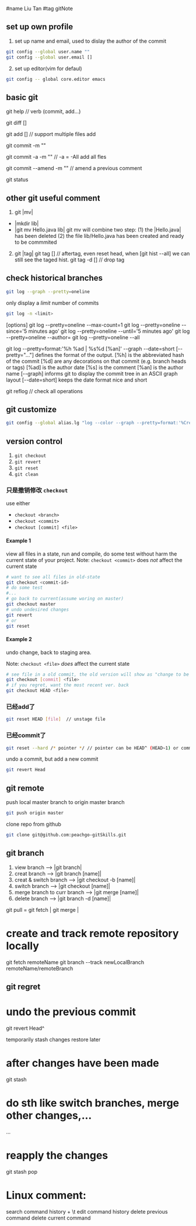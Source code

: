#name Liu Tan
#tag  gitNote

## set up own profile 
1. set up name and email, used to dislay the author of the commit
```bash
git config --global user.name ""
git config --global user.email []
```
2. set up editor(vim for defaul)
```bash
git config -- global core.editor emacs
```


## basic git 
git help <verb> // verb (commit, add...)

git diff []

git add [] // support multiple files add

git commit -m ""

git commit -a -m "" // -a = -All add all fles

git commit --amend -m "" // amend a previous comment

git status


## other git useful comment 
1. git |mv| 
- |mkdir lib|
- |git mv Hello.java lib|
git mv will combine two step:
    (1) the |Hello.java| has been deleted
    (2) the file lib/Hello.java has been created and ready to be commmited

2. git |tag| 
git tag [] // aftertag, even reset head, when [git hist --all] we can still see
    the taged hist.
git tag -d [] // drop tag


## check historical branches  
```bash
git log --graph --pretty=oneline 
```

only display a *limit* number of commits
```bash
git log -n <limit>
```

[options]
git log --pretty=oneline --max-count=1
git log --pretty=oneline --since='5 minutes ago'
git log --pretty=oneline --until='5 minutes ago'
git log --pretty=oneline --author=<your name>
git log --pretty=oneline --all

git log --pretty=format:'%h %ad | %s%d [%an]' --graph --date=short
[--pretty="..."] defines the format of the output.
[%h] is the abbreviated hash of the commit
[%d] are any decorations on that commit (e.g. branch heads or tags)
[%ad] is the author date
[%s] is the comment
[%an] is the author name
[--graph] informs git to display the commit tree in an ASCII graph layout
[--date=short] keeps the date format nice and short

git reflog // check all operations

## git customize
``` bash
git config --global alias.lg "log --color --graph --pretty=format:'%Cred%h%Creset -%C(yellow)%d%Creset %s %Cgreen(%cr) %C(bold blue)<%an>%Creset' --abbrev-commit"
```

## version control 

1. `git checkout`
2. `git revert`
3. `git reset`
4. `git clean`

### 只是撤销修改 `checkout`

use either
- `checkout <branch>`
- `checkout <commit>`
- `checkout [commit] <file>`

#### Example 1
view all files in a <commit> state, run and compile, do some test without harm
the current state of your project.
Note: `checkout <commit>` does *not* affect the current state
``` bash
# want to see all files in old-state
git checkout <commit-id>
# do some test
#...
# go back to current(assume woring on master)
git checkout master
# undo undesired changes
git revert
# or 
git reset
```

#### Example 2

undo change, back to staging area. 

Note: `checkout <file>` *does* affect the current state
``` bash
# see file in a old commit, the old version will show as "change to be commited"
git checkout [commit] <file> 
# if you regret, want the most recent ver. back
git checkout HEAD <file>
```

### 已经add了

``` bash
git reset HEAD [file]  // unstage file
```
### 已经commit了

``` bash
git reset --hard /* pointer */ // pointer can be HEAD^ (HEAD~1) or commit id's
```

undo a commit, but add a new commit
``` bash
git revert Head 
```



## git remote

push local master branch to origin master branch
``` bash
git push origin master 
```
clone repo from github
``` bash
git clone git@github.com:peachgo-gitSkills.git 
```


## git branch 
1) view branch 
        --> |git branch|
1) creat branch 
        --> |git branch [name]|
3) creat & switch branch 
        --> |git checkout -b [name]|
4) switch branch 
        --> |git checkout [name]|
5) merge branch to curr branch 
        --> |git merge [name]|
6) delete branch 
        --> |git branch -d [name]|

git pull = git fetch | git merge |

# create and track remote repository locally
git fetch remoteName
git branch --track newLocalBranch remoteName/remoteBranch


## git regret
# undo the previous commit
git revert Head^

temporarily stash changes restore later
# after changes have been made
git stash
# do sth like switch branches, merge other changes,...
...
# reapply the changes
git stash pop

# Linux comment:
<c-r> search command history
<c-r> + \t edit command history
<c-u> delete previous command
<c-k> delete current command
